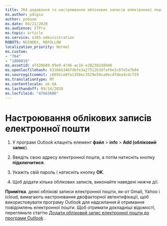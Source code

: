 ```yaml
---
title: 764 додавання та настроювання облікових записів електронної пошти
ms.author: pdigia
author: pebaum
ms.date: 04/21/2020
ms.audience: ITPro
ms.topic: article
ms.service: o365-administration
ROBOTS: NOINDEX, NOFOLLOW
localization_priority: Normal
ms.custom:
- "764"
- "1800018"
ms.assetid: afd20b89-09e9-4746-ac16-e282382dd948
ms.openlocfilehash: b33bbb346fdbfe3a27512b3dfaf6e3c07e5a7b04
ms.sourcegitcommit: c6692ce0fa1358ec3529e59ca0ecdfdea4cdc759
ms.translationtype: MT
ms.contentlocale: uk-UA
ms.lasthandoff: 09/14/2020
ms.locfileid: "47663606"
---
```

# <a name="set-up-email-accounts"></a>Настроювання облікових записів електронної пошти

1. У програмі Outlook клацніть елемент **файл**  >  **info**  >  **Add (обліковий запис**).

2. Введіть свою адресу електронної пошти, а потім натисніть кнопку **підключитися**.

3. Укажіть свій пароль і натисніть кнопку **OK**.

4. Щоб додати кілька облікових записів, виконайте наведені нижче дії.

**Примітка**. деякі облікові записи електронної пошти, як-от Gmail, Yahoo і icloud, вимагають настроювання двофакторної автентифікації, щоб використовувати програму Outlook для надсилання й отримання повідомлень електронної пошти. Щоб отримати докладніші відомості, перегляньте статтю [Додати обліковий запис електронної пошти до програми Outlook](https://support.office.com/article/6e27792a-9267-4aa4-8bb6-c84ef146101b.aspx) .
  